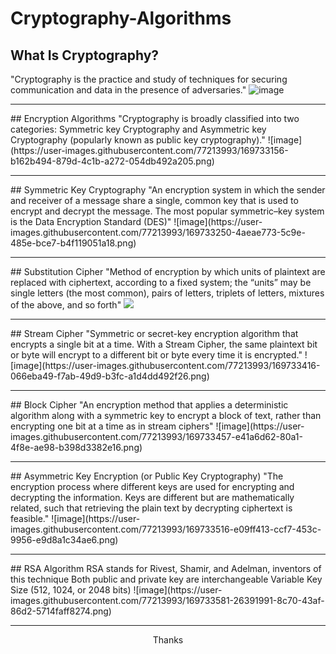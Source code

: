# Cryptography-Algorithms

## What Is Cryptography?
"Cryptography is the practice and study of techniques for securing communication and data in the presence of adversaries."
![image](https://user-images.githubusercontent.com/77213993/169733106-60e3c075-96a8-4ee2-a5f6-4911e531ac18.png)
<hr>
## Encryption Algorithms
"Cryptography is broadly classified into two categories: Symmetric key Cryptography and Asymmetric key Cryptography (popularly known as public key cryptography)."
![image](https://user-images.githubusercontent.com/77213993/169733156-b162b494-879d-4c1b-a272-054db492a205.png)
<hr>
## Symmetric Key Cryptography
"An encryption system in which the sender and receiver of a message share a single, common key that is used to encrypt and decrypt the message. The most popular symmetric–key system is the Data Encryption Standard (DES)"
![image](https://user-images.githubusercontent.com/77213993/169733250-4aeae773-5c9e-485e-bce7-b4f119051a18.png)
<hr>
## Substitution Cipher
"Method of encryption by which units of plaintext are replaced with ciphertext, according to a fixed system; the “units” may be single letters (the most common), pairs of letters, triplets of letters, mixtures of the above, and so forth"
<img src="https://user-images.githubusercontent.com/77213993/169733383-f09f6655-e2cb-4941-b7e3-ab57cf350e2a.png"/>
<hr>
## Stream Cipher
"Symmetric or secret-key encryption algorithm that encrypts a single bit at a time. With a Stream Cipher, the same plaintext bit or byte will encrypt to a different bit or byte every time it is encrypted."
![image](https://user-images.githubusercontent.com/77213993/169733416-066eba49-f7ab-49d9-b3fc-a1d4dd492f26.png)
<hr>
## Block Cipher
"An encryption method that applies a deterministic algorithm along with a symmetric key to encrypt a block of text, rather than encrypting one bit at a time as in stream ciphers"
![image](https://user-images.githubusercontent.com/77213993/169733457-e41a6d62-80a1-4f8e-ae98-b398d3382e16.png)
<hr>
## Asymmetric Key Encryption (or Public Key Cryptography)
"The encryption process where different keys are used for encrypting and decrypting the information. Keys are different but are mathematically related, such that retrieving the plain text by decrypting ciphertext is feasible."
![image](https://user-images.githubusercontent.com/77213993/169733516-e09ff413-ccf7-453c-9956-e9d8a1c34ae6.png)
<hr>
## RSA Algorithm
RSA stands for Rivest, Shamir, and Adelman, inventors of this technique
Both public and private key are interchangeable
Variable Key Size (512, 1024, or 2048 bits)
![image](https://user-images.githubusercontent.com/77213993/169733581-26391991-8c70-43af-86d2-5714faff8274.png)
<hr>
<p align="center">Thanks</p>
